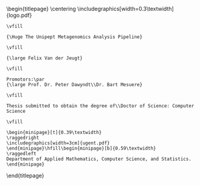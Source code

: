\begin{titlepage}
	\centering
	\includegraphics[width=0.3\textwidth]{logo.pdf}

	\vfill

	{\Huge The Unipept Metagenomics Analysis Pipeline}

	\vfill

	{\large Felix Van der Jeugt}

	\vfill

	Promotors:\par
	{\large Prof. Dr. Peter Dawyndt\\Dr. Bart Mesuere}

	\vfill

	Thesis submitted to obtain the degree of\\Doctor of Science: Computer Science

	\vfill

	\begin{minipage}[t]{0.39\textwidth}
	\raggedright
	\includegraphics[width=3cm]{ugent.pdf}
	\end{minipage}\hfill\begin{minipage}[b]{0.59\textwidth}
	\raggedleft
	Department of Applied Mathematics, Computer Science, and Statistics.
	\end{minipage}
\end{titlepage}

<!-- TODO dankwoord
# Thanks {.unnumbered}

**Acknowledgments:** We thank Stijn Seghers for his contributions in
implementing and benchmarking the initial tryptic peptide components of
UMGAP. We thank Niels De Graef for his contributions in implementing and
benchmarking the initial prototypes of UMGAP.

**Funding:** We thank the Flemish Supercomputer Center (VSC) funded by the
Research Foundation - Flanders (FWO) and the Flemish Government for
providing the infrastructure to build the Unipept indexes and to run the
benchmarks from this manuscript. P.V., A.S., C.T., and B.M. would like
to acknowledge Research Foundation - Flanders (FWO) [grants 1164420N,
1174621N, 1512619N, and 12I5220N].}

**Acknowledgments:** This work was supported by the Research
Foundation--Flanders (FWO) (12I5220N to B.M.) We thank the students of
the Computational Biology class of 2019-2020 for scrutinizing issues
with the code of FGS and FGS+.
-->
